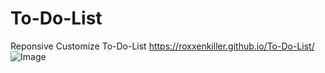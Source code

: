 # To-Do-List
 Reponsive Customize To-Do-List
https://roxxenkiller.github.io/To-Do-List/
![Image](https://github.com/user-attachments/assets/f814e6d9-6fd9-4040-b92b-72206d4af557)
